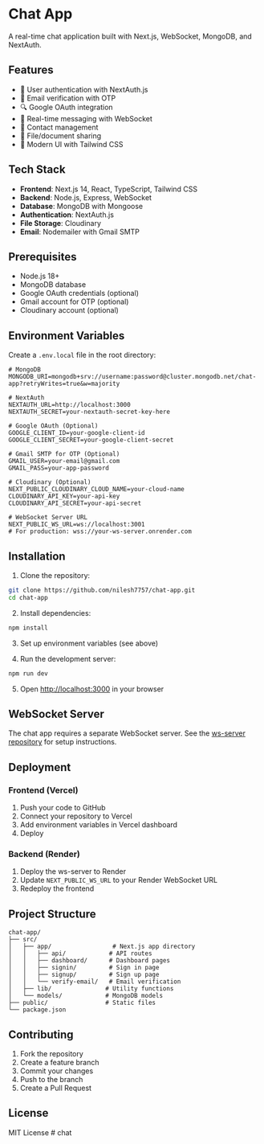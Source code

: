 # Chat App

A real-time chat application built with Next.js, WebSocket, MongoDB, and NextAuth.

## Features

- 🔐 User authentication with NextAuth.js
- 📧 Email verification with OTP
- 🔍 Google OAuth integration
- 💬 Real-time messaging with WebSocket
- 👥 Contact management
- 📁 File/document sharing
- 🎨 Modern UI with Tailwind CSS

## Tech Stack

- **Frontend**: Next.js 14, React, TypeScript, Tailwind CSS
- **Backend**: Node.js, Express, WebSocket
- **Database**: MongoDB with Mongoose
- **Authentication**: NextAuth.js
- **File Storage**: Cloudinary
- **Email**: Nodemailer with Gmail SMTP

## Prerequisites

- Node.js 18+ 
- MongoDB database
- Google OAuth credentials (optional)
- Gmail account for OTP (optional)
- Cloudinary account (optional)

## Environment Variables

Create a `.env.local` file in the root directory:

```env
# MongoDB
MONGODB_URI=mongodb+srv://username:password@cluster.mongodb.net/chat-app?retryWrites=true&w=majority

# NextAuth
NEXTAUTH_URL=http://localhost:3000
NEXTAUTH_SECRET=your-nextauth-secret-key-here

# Google OAuth (Optional)
GOOGLE_CLIENT_ID=your-google-client-id
GOOGLE_CLIENT_SECRET=your-google-client-secret

# Gmail SMTP for OTP (Optional)
GMAIL_USER=your-email@gmail.com
GMAIL_PASS=your-app-password

# Cloudinary (Optional)
NEXT_PUBLIC_CLOUDINARY_CLOUD_NAME=your-cloud-name
CLOUDINARY_API_KEY=your-api-key
CLOUDINARY_API_SECRET=your-api-secret

# WebSocket Server URL
NEXT_PUBLIC_WS_URL=ws://localhost:3001
# For production: wss://your-ws-server.onrender.com
```

## Installation

1. Clone the repository:
```bash
git clone https://github.com/nilesh7757/chat-app.git
cd chat-app
```

2. Install dependencies:
```bash
npm install
```

3. Set up environment variables (see above)

4. Run the development server:
```bash
npm run dev
```

5. Open [http://localhost:3000](http://localhost:3000) in your browser

## WebSocket Server

The chat app requires a separate WebSocket server. See the [ws-server repository](https://github.com/nilesh7757/ws-chat) for setup instructions.

## Deployment

### Frontend (Vercel)

1. Push your code to GitHub
2. Connect your repository to Vercel
3. Add environment variables in Vercel dashboard
4. Deploy

### Backend (Render)

1. Deploy the ws-server to Render
2. Update `NEXT_PUBLIC_WS_URL` to your Render WebSocket URL
3. Redeploy the frontend

## Project Structure

```
chat-app/
├── src/
│   ├── app/                 # Next.js app directory
│   │   ├── api/            # API routes
│   │   ├── dashboard/      # Dashboard pages
│   │   ├── signin/         # Sign in page
│   │   ├── signup/         # Sign up page
│   │   └── verify-email/   # Email verification
│   ├── lib/               # Utility functions
│   └── models/            # MongoDB models
├── public/                # Static files
└── package.json
```

## Contributing

1. Fork the repository
2. Create a feature branch
3. Commit your changes
4. Push to the branch
5. Create a Pull Request

## License

MIT License
#   c h a t  
 